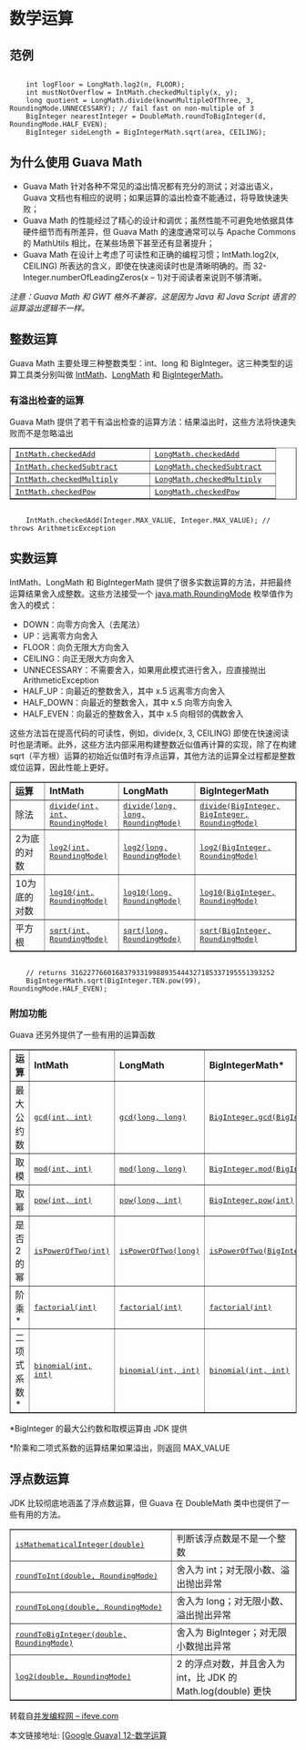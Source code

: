 # 数学运算

## 范例

```

    int logFloor = LongMath.log2(n, FLOOR);
    int mustNotOverflow = IntMath.checkedMultiply(x, y);
    long quotient = LongMath.divide(knownMultipleOfThree, 3, RoundingMode.UNNECESSARY); // fail fast on non-multiple of 3
    BigInteger nearestInteger = DoubleMath.roundToBigInteger(d, RoundingMode.HALF_EVEN);
    BigInteger sideLength = BigIntegerMath.sqrt(area, CEILING);

```

## 为什么使用 Guava Math

- Guava Math 针对各种不常见的溢出情况都有充分的测试；对溢出语义，Guava 文档也有相应的说明；如果运算的溢出检查不能通过，将导致快速失败；
- Guava Math 的性能经过了精心的设计和调优；虽然性能不可避免地依据具体硬件细节而有所差异，但 Guava Math 的速度通常可以与 Apache Commons 的 MathUtils 相比，在某些场景下甚至还有显著提升；
- Guava Math 在设计上考虑了可读性和正确的编程习惯；IntMath.log2(x, CEILING) 所表达的含义，即使在快速阅读时也是清晰明确的。而 32-Integer.numberOfLeadingZeros(x – 1)对于阅读者来说则不够清晰。

*注意：Guava Math 和 GWT 格外不兼容，这是因为 Java 和 Java Script 语言的运算溢出逻辑不一样。*

## 整数运算
Guava Math 主要处理三种整数类型：int、long 和 BigInteger。这三种类型的运算工具类分别叫做 [IntMath](http://docs.guava-libraries.googlecode.com/git-history/release/javadoc/com/google/common/math/IntMath.html)、[LongMath](http://docs.guava-libraries.googlecode.com/git-history/release/javadoc/com/google/common/math/LongMath.html) 和 [BigIntegerMath](http://docs.guava-libraries.googlecode.com/git-history/release/javadoc/com/google/common/math/BigIntegerMath.html)。

### 有溢出检查的运算

Guava Math 提供了若干有溢出检查的运算方法：结果溢出时，这些方法将快速失败而不是忽略溢出

<table border="1" cellspacing="0" cellpadding="0">
<tbody>
<tr>
<td width="228"><a href="http://docs.guava-libraries.googlecode.com/git-history/release/javadoc/com/google/common/math/IntMath.html#checkedAdd(int, int)"><tt>IntMath.checkedAdd</tt></a></td>
<td width="204"><a href="http://docs.guava-libraries.googlecode.com/git-history/release/javadoc/com/google/common/math/LongMath.html#checkedAdd(long, long)"><tt>LongMath.checkedAdd</tt></a></td>
</tr>
<tr>
<td width="228"><a href="http://docs.guava-libraries.googlecode.com/git-history/release/javadoc/com/google/common/math/IntMath.html#checkedSubtract(int, int)"><tt>IntMath.checkedSubtract</tt></a></td>
<td width="204"><a href="http://docs.guava-libraries.googlecode.com/git-history/release/javadoc/com/google/common/math/LongMath.html#checkedSubtract(long, long)"><tt>LongMath.checkedSubtract</tt></a></td>
</tr>
<tr>
<td width="228"><a href="http://docs.guava-libraries.googlecode.com/git-history/release/javadoc/com/google/common/math/IntMath.html#checkedMultiply(int, int)"><tt>IntMath.checkedMultiply</tt></a></td>
<td width="204"><a href="http://docs.guava-libraries.googlecode.com/git-history/release/javadoc/com/google/common/math/LongMath.html#checkedMultiply(long, long)"><tt>LongMath.checkedMultiply</tt></a></td>
</tr>
<tr>
<td width="228"><a href="http://docs.guava-libraries.googlecode.com/git-history/release/javadoc/com/google/common/math/IntMath.html#checkedPow(int, int)"><tt>IntMath.checkedPow</tt></a></td>
<td width="204"><a href="http://docs.guava-libraries.googlecode.com/git-history/release/javadoc/com/google/common/math/LongMath.html#checkedPow(long, long)"><tt>LongMath.checkedPow</tt></a></td>
</tr>
</tbody>
</table>

```

    IntMath.checkedAdd(Integer.MAX_VALUE, Integer.MAX_VALUE); // throws ArithmeticException

```

## 实数运算

IntMath、LongMath 和 BigIntegerMath 提供了很多实数运算的方法，并把最终运算结果舍入成整数。这些方法接受一个 [java.math.RoundingMode](http://docs.oracle.com/javase/7/docs/api/java/math/RoundingMode.html) 枚举值作为舍入的模式：

- DOWN：向零方向舍入（去尾法）
- UP：远离零方向舍入
- FLOOR：向负无限大方向舍入
- CEILING：向正无限大方向舍入
- UNNECESSARY：不需要舍入，如果用此模式进行舍入，应直接抛出 ArithmeticException
- HALF_UP：向最近的整数舍入，其中 x.5 远离零方向舍入
- HALF_DOWN：向最近的整数舍入，其中 x.5 向零方向舍入
- HALF_EVEN：向最近的整数舍入，其中 x.5 向相邻的偶数舍入

这些方法旨在提高代码的可读性，例如，divide(x, 3, CEILING) 即使在快速阅读时也是清晰。此外，这些方法内部采用构建整数近似值再计算的实现，除了在构建 sqrt（平方根）运算的初始近似值时有浮点运算，其他方法的运算全过程都是整数或位运算，因此性能上更好。

<table border="1" cellspacing="0" cellpadding="0">
<tbody>
<tr>
<td width="105"><b>运算</b><b></b></td>
<td width="141"><b>IntMath</b><b></b></td>
<td width="162"><b>LongMath</b><b></b></td>
<td width="211"><b>BigIntegerMath</b><b></b></td>
</tr>
<tr>
<td width="105">除法</td>
<td width="141"><a href="http://docs.guava-libraries.googlecode.com/git-history/release/javadoc/com/google/common/math/IntMath.html#divide(int, int, java.math.RoundingMode)"><tt>divide(int, int, RoundingMode)</tt></a></td>
<td width="162"><a href="http://docs.guava-libraries.googlecode.com/git-history/release/javadoc/com/google/common/math/LongMath.html#divide(long, long, java.math.RoundingMode)"><tt>divide(long, long, RoundingMode)</tt></a></td>
<td width="211"><a href="http://docs.guava-libraries.googlecode.com/git-history/release/javadoc/com/google/common/math/BigIntegerMath.html#divide(java.math.BigInteger, java.math.BigInteger, java.math.RoundingMode)"><tt>divide(BigInteger, BigInteger, RoundingMode)</tt></a></td>
</tr>
<tr>
<td width="105">2为底的对数</td>
<td width="141"><a href="http://docs.guava-libraries.googlecode.com/git-history/release/javadoc/com/google/common/math/IntMath.html#log2(int, java.math.RoundingMode)"><tt>log2(int, RoundingMode)</tt></a></td>
<td width="162"><a href="http://docs.guava-libraries.googlecode.com/git-history/release/javadoc/com/google/common/math/LongMath.html#log2(long, java.math.RoundingMode)"><tt>log2(long, RoundingMode)</tt></a></td>
<td width="211"><a href="http://docs.guava-libraries.googlecode.com/git-history/release/javadoc/com/google/common/math/BigIntegerMath.html#log2(java.math.BigInteger, java.math.RoundingMode)"><tt>log2(BigInteger, RoundingMode)</tt></a></td>
</tr>
<tr>
<td width="105">10为底的对数</td>
<td width="141"><a href="http://docs.guava-libraries.googlecode.com/git-history/release/javadoc/com/google/common/math/IntMath.html#log10(int, java.math.RoundingMode)"><tt>log10(int, RoundingMode)</tt></a></td>
<td width="162"><a href="http://docs.guava-libraries.googlecode.com/git-history/release/javadoc/com/google/common/math/LongMath.html#log10(long, java.math.RoundingMode)"><tt>log10(long, RoundingMode)</tt></a></td>
<td width="211"><a href="http://docs.guava-libraries.googlecode.com/git-history/release/javadoc/com/google/common/math/BigIntegerMath.html#log10(java.math.BigInteger, java.math.RoundingMode)"><tt>log10(BigInteger, RoundingMode)</tt></a></td>
</tr>
<tr>
<td width="105">平方根</td>
<td width="141"><a href="http://docs.guava-libraries.googlecode.com/git-history/release/javadoc/com/google/common/math/IntMath.html#sqrt(int, java.math.RoundingMode)"><tt>sqrt(int, RoundingMode)</tt></a></td>
<td width="162"><a href="http://docs.guava-libraries.googlecode.com/git-history/release/javadoc/com/google/common/math/LongMath.html#sqrt(long, java.math.RoundingMode)"><tt>sqrt(long, RoundingMode)</tt></a></td>
<td width="211"><a href="http://docs.guava-libraries.googlecode.com/git-history/release/javadoc/com/google/common/math/BigIntegerMath.html#sqrt(java.math.BigInteger, java.math.RoundingMode)"><tt>sqrt(BigInteger, RoundingMode)</tt></a></td>
</tr>
</tbody>
</table>

```

    // returns 31622776601683793319988935444327185337195551393252
    BigIntegerMath.sqrt(BigInteger.TEN.pow(99), RoundingMode.HALF_EVEN);

```

### 附加功能

Guava 还另外提供了一些有用的运算函数

<table width="624" border="1" cellspacing="0" cellpadding="0">
<tbody>
<tr>
<td width="96"><b>运算</b><b></b></td>
<td width="156"><b>IntMath</b><b></b></td>
<td width="156"><b>LongMath</b><b></b></td>
<td width="216"><b>BigIntegerMath</b><b>*</b></td>
</tr>
<tr>
<td width="96">最大公约数</td>
<td width="156"><a href="http://docs.guava-libraries.googlecode.com/git-history/release/javadoc/com/google/common/math/IntMath.html#gcd(int, int)"><tt>gcd(int, int)</tt></a></td>
<td width="156"><a href="http://docs.guava-libraries.googlecode.com/git-history/release/javadoc/com/google/common/math/LongMath.html#gcd(long, long)"><tt>gcd(long, long)</tt></a></td>
<td width="216"><a href="http://docs.oracle.com/javase/6/docs/api/java/math/BigInteger.html#gcd(java.math.BigInteger)"><tt>BigInteger.gcd(BigInteger)</tt></a></td>
</tr>
<tr>
<td width="96">取模</td>
<td width="156"><a href="http://docs.guava-libraries.googlecode.com/git-history/release/javadoc/com/google/common/math/IntMath.html#mod(int, int)"><tt>mod(int, int)</tt></a></td>
<td width="156"><a href="http://docs.guava-libraries.googlecode.com/git-history/release/javadoc/com/google/common/math/LongMath.html#mod(long, long)"><tt>mod(long, long)</tt></a></td>
<td width="216"><a href="http://docs.oracle.com/javase/6/docs/api/java/math/BigInteger.html#mod(java.math.BigInteger)"><tt>BigInteger.mod(BigInteger)</tt></a></td>
</tr>
<tr>
<td width="96">取幂</td>
<td width="156"><a href="http://docs.guava-libraries.googlecode.com/git-history/release/javadoc/com/google/common/math/IntMath.html#pow(int, int)"><tt>pow(int, int)</tt></a></td>
<td width="156"><a href="http://docs.guava-libraries.googlecode.com/git-history/release/javadoc/com/google/common/math/LongMath.html#pow(long, int)"><tt>pow(long, int)</tt></a></td>
<td width="216"><a href="http://docs.oracle.com/javase/6/docs/api/java/math/BigInteger.html#pow(int)"><tt>BigInteger.pow(int)</tt></a></td>
</tr>
<tr>
<td width="96">是否 2的幂</td>
<td width="156"><a href="http://docs.guava-libraries.googlecode.com/git-history/release/javadoc/com/google/common/math/IntMath.html#isPowerOfTwo(int)"><tt>isPowerOfTwo(int)</tt></a></td>
<td width="156"><a href="http://docs.guava-libraries.googlecode.com/git-history/release/javadoc/com/google/common/math/LongMath.html#isPowerOfTwo(long)"><tt>isPowerOfTwo(long)</tt></a></td>
<td width="216"><a href="http://docs.guava-libraries.googlecode.com/git-history/release/javadoc/com/google/common/math/BigIntegerMath.html#isPowerOfTwo(java.math.BigInteger)"><tt>isPowerOfTwo(BigInteger)</tt></a></td>
</tr>
<tr>
<td width="96">阶乘*</td>
<td width="156"><a href="http://docs.guava-libraries.googlecode.com/git-history/release/javadoc/com/google/common/math/IntMath.html#factorial(int)"><tt>factorial(int)</tt></a></td>
<td width="156"><a href="http://docs.guava-libraries.googlecode.com/git-history/release/javadoc/com/google/common/math/LongMath.html#factorial(int)"><tt>factorial(int)</tt></a></td>
<td width="216"><a href="http://docs.guava-libraries.googlecode.com/git-history/release/javadoc/com/google/common/math/BigIntegerMath.html#factorial(int)"><tt>factorial(int)</tt></a></td>
</tr>
<tr>
<td width="96">二项式系数*</td>
<td width="156"><a href="http://docs.guava-libraries.googlecode.com/git-history/release/javadoc/com/google/common/math/IntMath.html#binomial(int, int)"><tt>binomial(int, int)</tt></a></td>
<td width="156"><a href="http://docs.guava-libraries.googlecode.com/git-history/release/javadoc/com/google/common/math/LongMath.html#binomial(int, int)"><tt>binomial(int, int)</tt></a></td>
<td width="216"><a href="http://docs.guava-libraries.googlecode.com/git-history/release/javadoc/com/google/common/math/BigIntegerMath.html#binomial(int, int)"><tt>binomial(int, int)</tt></a></td>
</tr>
</tbody>
</table>

*BigInteger 的最大公约数和取模运算由 JDK 提供

*阶乘和二项式系数的运算结果如果溢出，则返回 MAX_VALUE

## 浮点数运算

JDK 比较彻底地涵盖了浮点数运算，但 Guava 在 DoubleMath 类中也提供了一些有用的方法。

<table width="612" border="1" cellspacing="0" cellpadding="0">
<tbody>
<tr>
<td width="318"><a href="http://docs.guava-libraries.googlecode.com/git-history/release/javadoc/com/google/common/math/DoubleMath.html#isMathematicalInteger(double)"><tt>isMathematicalInteger(double)</tt></a></td>
<td width="294">判断该浮点数是不是一个整数</td>
</tr>
<tr>
<td width="318"><a href="http://docs.guava-libraries.googlecode.com/git-history/release/javadoc/com/google/common/math/DoubleMath.html#roundToInt(double, java.math.RoundingMode)"><tt>roundToInt(double, RoundingMode)</tt></a></td>
<td width="294">舍入为 int；对无限小数、溢出抛出异常</td>
</tr>
<tr>
<td width="318"><a href="http://docs.guava-libraries.googlecode.com/git-history/release/javadoc/com/google/common/math/DoubleMath.html#roundToLong(double, java.math.RoundingMode)"><tt>roundToLong(double, RoundingMode)</tt></a></td>
<td width="294">舍入为 long；对无限小数、溢出抛出异常</td>
</tr>
<tr>
<td width="318"><a href="http://docs.guava-libraries.googlecode.com/git-history/release/javadoc/com/google/common/math/DoubleMath.html#roundToBigInteger(double, java.math.RoundingMode)"><tt>roundToBigInteger(double, RoundingMode)</tt></a></td>
<td width="294">舍入为 BigInteger；对无限小数抛出异常</td>
</tr>
<tr>
<td width="318"><a href="http://docs.guava-libraries.googlecode.com/git-history/release/javadoc/com/google/common/math/DoubleMath.html#log2(double, java.math.RoundingMode)"><tt>log2(double, RoundingMode)</tt></a></td>
<td width="294">2 的浮点对数，并且舍入为 int，比 JDK 的 Math.log(double) 更快</td>
</tr>
</tbody>
</table>

 转载自[并发编程网 – ifeve.com](http://ifeve.com/)

本文链接地址: [[Google Guava] 12-数学运算](http://ifeve.com/google-guava-math/)

